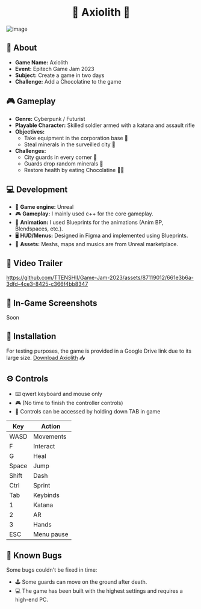 <h1 align="center">👾 Axiolith 👾</h1>

![image](https://github.com/TTENSHII/Game-Jam-2023/assets/87119012/3eeb2ac6-3f1c-41f4-bcce-fdca6ce92962)

## 🚀 About
- **Game Name:** Axiolith
- **Event:** Epitech Game Jam 2023
- **Subject:** Create a game in two days
- **Challenge:** Add a Chocolatine to the game

## 🎮 Gameplay
- **Genre:** Cyberpunk / Futurist
- **Playable Character:** Skilled soldier armed with a katana and assault rifle
- **Objectives:**
  - Take equipment in the corporation base 🏢
  - Steal minerals in the surveilled city 🌆
- **Challenges:**
  - City guards in every corner 👮
  - Guards drop random minerals 💎
  - Restore health by eating Chocolatine 🍫🍞

## 💻 Development
- 🔧 **Game engine:** Unreal
- 🎮 **Gameplay:** I mainly used c++ for the core gameplay.
- 🚀 **Animation:** I used Blueprints for the animations (Anim BP, Blendspaces, etc.).
- 🖥️ **HUD/Menus:** Designed in Figma and implemented using Blueprints.
- 🎨 **Assets:** Meshs, maps and musics are from Unreal marketplace.

## 🎥 Video Trailer

https://github.com/TTENSHII/Game-Jam-2023/assets/87119012/661e3b6a-3dfd-4ce3-8425-c366f4bb8347

## 📸 In-Game Screenshots
Soon

## 🚀 Installation
For testing purposes, the game is provided in a Google Drive link due to its large size. [Download Axiolith](https://drive.google.com/file/d/1X_sgnBtZkDHc7-aOBIm0rMek1IAxt3W4/view?usp=sharing) 📥

## ⚙️ Controls
- ⌨️ qwert keyboard and mouse only
- 🎮 (No time to finish the controller controls)
- 📘 Controls can be accessed by holding down TAB in game

| Key    | Action      |
| ------ | ----------- |
| WASD   | Movements   |
| F      | Interact    |
| G      | Heal        |
| Space  | Jump        |
| Shift  | Dash        |
| Ctrl   | Sprint      |
| Tab    | Keybinds    |
| 1      | Katana      |
| 2      | AR          |
| 3      | Hands       |
| ESC    | Menu pause  |

## 🐞 Known Bugs
Some bugs couldn't be fixed in time:
- 🕹️ Some guards can move on the ground after death.
- 💻 The game has been built with the highest settings and requires a high-end PC.
